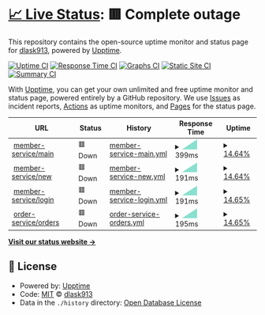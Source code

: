 # [📈 Live Status](https://uptime.ecommerce.com): <!--live status--> **🟥 Complete outage**

This repository contains the open-source uptime monitor and status page for [dlask913](https://uptime.ecommerce.com), powered by [Upptime](https://github.com/upptime/upptime).

[![Uptime CI](https://github.com/dlask913/upptime/workflows/Uptime%20CI/badge.svg)](https://github.com/dlask913/upptime/actions?query=workflow%3A%22Uptime+CI%22)
[![Response Time CI](https://github.com/dlask913/upptime/workflows/Response%20Time%20CI/badge.svg)](https://github.com/dlask913/upptime/actions?query=workflow%3A%22Response+Time+CI%22)
[![Graphs CI](https://github.com/dlask913/upptime/workflows/Graphs%20CI/badge.svg)](https://github.com/dlask913/upptime/actions?query=workflow%3A%22Graphs+CI%22)
[![Static Site CI](https://github.com/dlask913/upptime/workflows/Static%20Site%20CI/badge.svg)](https://github.com/dlask913/upptime/actions?query=workflow%3A%22Static+Site+CI%22)
[![Summary CI](https://github.com/dlask913/upptime/workflows/Summary%20CI/badge.svg)](https://github.com/dlask913/upptime/actions?query=workflow%3A%22Summary+CI%22)

With [Upptime](https://upptime.js.org), you can get your own unlimited and free uptime monitor and status page, powered entirely by a GitHub repository. We use [Issues](https://github.com/dlask913/upptime/issues) as incident reports, [Actions](https://github.com/dlask913/upptime/actions) as uptime monitors, and [Pages](https://uptime.ecommerce.com) for the status page.

<!--start: status pages-->
<!-- This summary is generated by Upptime (https://github.com/upptime/upptime) -->
<!-- Do not edit this manually, your changes will be overwritten -->
<!-- prettier-ignore -->
| URL | Status | History | Response Time | Uptime |
| --- | ------ | ------- | ------------- | ------ |
| <img alt="" src="https://icons.duckduckgo.com/ip3/ec2-43-200-95-178.ap-northeast-2.compute.amazonaws.com.ico" height="13"> [member-service/main](http://ec2-43-200-95-178.ap-northeast-2.compute.amazonaws.com:8000/member-service/main) | 🟥 Down | [member-service-main.yml](https://github.com/dlask913/upptime/commits/HEAD/history/member-service-main.yml) | <details><summary><img alt="Response time graph" src="./graphs/member-service-main/response-time-week.png" height="20"> 399ms</summary><br><a href="https://dlask913.github.io/upptime/history/member-service-main"><img alt="Response time 375" src="https://img.shields.io/endpoint?url=https%3A%2F%2Fraw.githubusercontent.com%2Fdlask913%2Fupptime%2FHEAD%2Fapi%2Fmember-service-main%2Fresponse-time.json"></a><br><a href="https://dlask913.github.io/upptime/history/member-service-main"><img alt="24-hour response time 0" src="https://img.shields.io/endpoint?url=https%3A%2F%2Fraw.githubusercontent.com%2Fdlask913%2Fupptime%2FHEAD%2Fapi%2Fmember-service-main%2Fresponse-time-day.json"></a><br><a href="https://dlask913.github.io/upptime/history/member-service-main"><img alt="7-day response time 399" src="https://img.shields.io/endpoint?url=https%3A%2F%2Fraw.githubusercontent.com%2Fdlask913%2Fupptime%2FHEAD%2Fapi%2Fmember-service-main%2Fresponse-time-week.json"></a><br><a href="https://dlask913.github.io/upptime/history/member-service-main"><img alt="30-day response time 375" src="https://img.shields.io/endpoint?url=https%3A%2F%2Fraw.githubusercontent.com%2Fdlask913%2Fupptime%2FHEAD%2Fapi%2Fmember-service-main%2Fresponse-time-month.json"></a><br><a href="https://dlask913.github.io/upptime/history/member-service-main"><img alt="1-year response time 375" src="https://img.shields.io/endpoint?url=https%3A%2F%2Fraw.githubusercontent.com%2Fdlask913%2Fupptime%2FHEAD%2Fapi%2Fmember-service-main%2Fresponse-time-year.json"></a></details> | <details><summary><a href="https://dlask913.github.io/upptime/history/member-service-main">14.64%</a></summary><a href="https://dlask913.github.io/upptime/history/member-service-main"><img alt="All-time uptime 49.32%" src="https://img.shields.io/endpoint?url=https%3A%2F%2Fraw.githubusercontent.com%2Fdlask913%2Fupptime%2FHEAD%2Fapi%2Fmember-service-main%2Fuptime.json"></a><br><a href="https://dlask913.github.io/upptime/history/member-service-main"><img alt="24-hour uptime 0.00%" src="https://img.shields.io/endpoint?url=https%3A%2F%2Fraw.githubusercontent.com%2Fdlask913%2Fupptime%2FHEAD%2Fapi%2Fmember-service-main%2Fuptime-day.json"></a><br><a href="https://dlask913.github.io/upptime/history/member-service-main"><img alt="7-day uptime 14.64%" src="https://img.shields.io/endpoint?url=https%3A%2F%2Fraw.githubusercontent.com%2Fdlask913%2Fupptime%2FHEAD%2Fapi%2Fmember-service-main%2Fuptime-week.json"></a><br><a href="https://dlask913.github.io/upptime/history/member-service-main"><img alt="30-day uptime 49.32%" src="https://img.shields.io/endpoint?url=https%3A%2F%2Fraw.githubusercontent.com%2Fdlask913%2Fupptime%2FHEAD%2Fapi%2Fmember-service-main%2Fuptime-month.json"></a><br><a href="https://dlask913.github.io/upptime/history/member-service-main"><img alt="1-year uptime 49.32%" src="https://img.shields.io/endpoint?url=https%3A%2F%2Fraw.githubusercontent.com%2Fdlask913%2Fupptime%2FHEAD%2Fapi%2Fmember-service-main%2Fuptime-year.json"></a></details>
| <img alt="" src="https://icons.duckduckgo.com/ip3/ec2-43-200-95-178.ap-northeast-2.compute.amazonaws.com.ico" height="13"> [member-service/new](http://ec2-43-200-95-178.ap-northeast-2.compute.amazonaws.com:8000/member-service/new) | 🟥 Down | [member-service-new.yml](https://github.com/dlask913/upptime/commits/HEAD/history/member-service-new.yml) | <details><summary><img alt="Response time graph" src="./graphs/member-service-new/response-time-week.png" height="20"> 191ms</summary><br><a href="https://dlask913.github.io/upptime/history/member-service-new"><img alt="Response time 171" src="https://img.shields.io/endpoint?url=https%3A%2F%2Fraw.githubusercontent.com%2Fdlask913%2Fupptime%2FHEAD%2Fapi%2Fmember-service-new%2Fresponse-time.json"></a><br><a href="https://dlask913.github.io/upptime/history/member-service-new"><img alt="24-hour response time 0" src="https://img.shields.io/endpoint?url=https%3A%2F%2Fraw.githubusercontent.com%2Fdlask913%2Fupptime%2FHEAD%2Fapi%2Fmember-service-new%2Fresponse-time-day.json"></a><br><a href="https://dlask913.github.io/upptime/history/member-service-new"><img alt="7-day response time 191" src="https://img.shields.io/endpoint?url=https%3A%2F%2Fraw.githubusercontent.com%2Fdlask913%2Fupptime%2FHEAD%2Fapi%2Fmember-service-new%2Fresponse-time-week.json"></a><br><a href="https://dlask913.github.io/upptime/history/member-service-new"><img alt="30-day response time 171" src="https://img.shields.io/endpoint?url=https%3A%2F%2Fraw.githubusercontent.com%2Fdlask913%2Fupptime%2FHEAD%2Fapi%2Fmember-service-new%2Fresponse-time-month.json"></a><br><a href="https://dlask913.github.io/upptime/history/member-service-new"><img alt="1-year response time 171" src="https://img.shields.io/endpoint?url=https%3A%2F%2Fraw.githubusercontent.com%2Fdlask913%2Fupptime%2FHEAD%2Fapi%2Fmember-service-new%2Fresponse-time-year.json"></a></details> | <details><summary><a href="https://dlask913.github.io/upptime/history/member-service-new">14.64%</a></summary><a href="https://dlask913.github.io/upptime/history/member-service-new"><img alt="All-time uptime 49.33%" src="https://img.shields.io/endpoint?url=https%3A%2F%2Fraw.githubusercontent.com%2Fdlask913%2Fupptime%2FHEAD%2Fapi%2Fmember-service-new%2Fuptime.json"></a><br><a href="https://dlask913.github.io/upptime/history/member-service-new"><img alt="24-hour uptime 0.00%" src="https://img.shields.io/endpoint?url=https%3A%2F%2Fraw.githubusercontent.com%2Fdlask913%2Fupptime%2FHEAD%2Fapi%2Fmember-service-new%2Fuptime-day.json"></a><br><a href="https://dlask913.github.io/upptime/history/member-service-new"><img alt="7-day uptime 14.64%" src="https://img.shields.io/endpoint?url=https%3A%2F%2Fraw.githubusercontent.com%2Fdlask913%2Fupptime%2FHEAD%2Fapi%2Fmember-service-new%2Fuptime-week.json"></a><br><a href="https://dlask913.github.io/upptime/history/member-service-new"><img alt="30-day uptime 49.33%" src="https://img.shields.io/endpoint?url=https%3A%2F%2Fraw.githubusercontent.com%2Fdlask913%2Fupptime%2FHEAD%2Fapi%2Fmember-service-new%2Fuptime-month.json"></a><br><a href="https://dlask913.github.io/upptime/history/member-service-new"><img alt="1-year uptime 49.33%" src="https://img.shields.io/endpoint?url=https%3A%2F%2Fraw.githubusercontent.com%2Fdlask913%2Fupptime%2FHEAD%2Fapi%2Fmember-service-new%2Fuptime-year.json"></a></details>
| <img alt="" src="https://icons.duckduckgo.com/ip3/ec2-43-200-95-178.ap-northeast-2.compute.amazonaws.com.ico" height="13"> [member-service/login](http://ec2-43-200-95-178.ap-northeast-2.compute.amazonaws.com:8000/member-service/login) | 🟥 Down | [member-service-login.yml](https://github.com/dlask913/upptime/commits/HEAD/history/member-service-login.yml) | <details><summary><img alt="Response time graph" src="./graphs/member-service-login/response-time-week.png" height="20"> 191ms</summary><br><a href="https://dlask913.github.io/upptime/history/member-service-login"><img alt="Response time 172" src="https://img.shields.io/endpoint?url=https%3A%2F%2Fraw.githubusercontent.com%2Fdlask913%2Fupptime%2FHEAD%2Fapi%2Fmember-service-login%2Fresponse-time.json"></a><br><a href="https://dlask913.github.io/upptime/history/member-service-login"><img alt="24-hour response time 0" src="https://img.shields.io/endpoint?url=https%3A%2F%2Fraw.githubusercontent.com%2Fdlask913%2Fupptime%2FHEAD%2Fapi%2Fmember-service-login%2Fresponse-time-day.json"></a><br><a href="https://dlask913.github.io/upptime/history/member-service-login"><img alt="7-day response time 191" src="https://img.shields.io/endpoint?url=https%3A%2F%2Fraw.githubusercontent.com%2Fdlask913%2Fupptime%2FHEAD%2Fapi%2Fmember-service-login%2Fresponse-time-week.json"></a><br><a href="https://dlask913.github.io/upptime/history/member-service-login"><img alt="30-day response time 172" src="https://img.shields.io/endpoint?url=https%3A%2F%2Fraw.githubusercontent.com%2Fdlask913%2Fupptime%2FHEAD%2Fapi%2Fmember-service-login%2Fresponse-time-month.json"></a><br><a href="https://dlask913.github.io/upptime/history/member-service-login"><img alt="1-year response time 172" src="https://img.shields.io/endpoint?url=https%3A%2F%2Fraw.githubusercontent.com%2Fdlask913%2Fupptime%2FHEAD%2Fapi%2Fmember-service-login%2Fresponse-time-year.json"></a></details> | <details><summary><a href="https://dlask913.github.io/upptime/history/member-service-login">14.65%</a></summary><a href="https://dlask913.github.io/upptime/history/member-service-login"><img alt="All-time uptime 49.33%" src="https://img.shields.io/endpoint?url=https%3A%2F%2Fraw.githubusercontent.com%2Fdlask913%2Fupptime%2FHEAD%2Fapi%2Fmember-service-login%2Fuptime.json"></a><br><a href="https://dlask913.github.io/upptime/history/member-service-login"><img alt="24-hour uptime 0.00%" src="https://img.shields.io/endpoint?url=https%3A%2F%2Fraw.githubusercontent.com%2Fdlask913%2Fupptime%2FHEAD%2Fapi%2Fmember-service-login%2Fuptime-day.json"></a><br><a href="https://dlask913.github.io/upptime/history/member-service-login"><img alt="7-day uptime 14.65%" src="https://img.shields.io/endpoint?url=https%3A%2F%2Fraw.githubusercontent.com%2Fdlask913%2Fupptime%2FHEAD%2Fapi%2Fmember-service-login%2Fuptime-week.json"></a><br><a href="https://dlask913.github.io/upptime/history/member-service-login"><img alt="30-day uptime 49.33%" src="https://img.shields.io/endpoint?url=https%3A%2F%2Fraw.githubusercontent.com%2Fdlask913%2Fupptime%2FHEAD%2Fapi%2Fmember-service-login%2Fuptime-month.json"></a><br><a href="https://dlask913.github.io/upptime/history/member-service-login"><img alt="1-year uptime 49.33%" src="https://img.shields.io/endpoint?url=https%3A%2F%2Fraw.githubusercontent.com%2Fdlask913%2Fupptime%2FHEAD%2Fapi%2Fmember-service-login%2Fuptime-year.json"></a></details>
| <img alt="" src="https://icons.duckduckgo.com/ip3/ec2-43-200-95-178.ap-northeast-2.compute.amazonaws.com.ico" height="13"> [order-service/orders](http://ec2-43-200-95-178.ap-northeast-2.compute.amazonaws.com:8000/order-service/orders/**) | 🟥 Down | [order-service-orders.yml](https://github.com/dlask913/upptime/commits/HEAD/history/order-service-orders.yml) | <details><summary><img alt="Response time graph" src="./graphs/order-service-orders/response-time-week.png" height="20"> 195ms</summary><br><a href="https://dlask913.github.io/upptime/history/order-service-orders"><img alt="Response time 185" src="https://img.shields.io/endpoint?url=https%3A%2F%2Fraw.githubusercontent.com%2Fdlask913%2Fupptime%2FHEAD%2Fapi%2Forder-service-orders%2Fresponse-time.json"></a><br><a href="https://dlask913.github.io/upptime/history/order-service-orders"><img alt="24-hour response time 0" src="https://img.shields.io/endpoint?url=https%3A%2F%2Fraw.githubusercontent.com%2Fdlask913%2Fupptime%2FHEAD%2Fapi%2Forder-service-orders%2Fresponse-time-day.json"></a><br><a href="https://dlask913.github.io/upptime/history/order-service-orders"><img alt="7-day response time 195" src="https://img.shields.io/endpoint?url=https%3A%2F%2Fraw.githubusercontent.com%2Fdlask913%2Fupptime%2FHEAD%2Fapi%2Forder-service-orders%2Fresponse-time-week.json"></a><br><a href="https://dlask913.github.io/upptime/history/order-service-orders"><img alt="30-day response time 185" src="https://img.shields.io/endpoint?url=https%3A%2F%2Fraw.githubusercontent.com%2Fdlask913%2Fupptime%2FHEAD%2Fapi%2Forder-service-orders%2Fresponse-time-month.json"></a><br><a href="https://dlask913.github.io/upptime/history/order-service-orders"><img alt="1-year response time 185" src="https://img.shields.io/endpoint?url=https%3A%2F%2Fraw.githubusercontent.com%2Fdlask913%2Fupptime%2FHEAD%2Fapi%2Forder-service-orders%2Fresponse-time-year.json"></a></details> | <details><summary><a href="https://dlask913.github.io/upptime/history/order-service-orders">14.65%</a></summary><a href="https://dlask913.github.io/upptime/history/order-service-orders"><img alt="All-time uptime 49.33%" src="https://img.shields.io/endpoint?url=https%3A%2F%2Fraw.githubusercontent.com%2Fdlask913%2Fupptime%2FHEAD%2Fapi%2Forder-service-orders%2Fuptime.json"></a><br><a href="https://dlask913.github.io/upptime/history/order-service-orders"><img alt="24-hour uptime 0.00%" src="https://img.shields.io/endpoint?url=https%3A%2F%2Fraw.githubusercontent.com%2Fdlask913%2Fupptime%2FHEAD%2Fapi%2Forder-service-orders%2Fuptime-day.json"></a><br><a href="https://dlask913.github.io/upptime/history/order-service-orders"><img alt="7-day uptime 14.65%" src="https://img.shields.io/endpoint?url=https%3A%2F%2Fraw.githubusercontent.com%2Fdlask913%2Fupptime%2FHEAD%2Fapi%2Forder-service-orders%2Fuptime-week.json"></a><br><a href="https://dlask913.github.io/upptime/history/order-service-orders"><img alt="30-day uptime 49.33%" src="https://img.shields.io/endpoint?url=https%3A%2F%2Fraw.githubusercontent.com%2Fdlask913%2Fupptime%2FHEAD%2Fapi%2Forder-service-orders%2Fuptime-month.json"></a><br><a href="https://dlask913.github.io/upptime/history/order-service-orders"><img alt="1-year uptime 49.33%" src="https://img.shields.io/endpoint?url=https%3A%2F%2Fraw.githubusercontent.com%2Fdlask913%2Fupptime%2FHEAD%2Fapi%2Forder-service-orders%2Fuptime-year.json"></a></details>

<!--end: status pages-->

[**Visit our status website →**](https://uptime.ecommerce.com)

## 📄 License

- Powered by: [Upptime](https://github.com/upptime/upptime)
- Code: [MIT](./LICENSE) © [dlask913](https://uptime.ecommerce.com)
- Data in the `./history` directory: [Open Database License](https://opendatacommons.org/licenses/odbl/1-0/)
